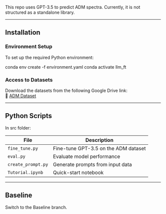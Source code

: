 
This repo uses GPT-3.5 to predict ADM spectra. Currently, it is not structured as a standalone library.

---

## Installation

### Environment Setup
To set up the required Python environment:

conda env create -f environment.yaml
conda activate llm_ft


### Access to Datasets

Download the datasets from the following Google Drive link:  
🔗 [ADM Dataset](https://drive.google.com/drive/folders/1L53bAP2vT3V_DyiwCOjSDX-SaRhrjLlk?usp=drive_link)

---

## Python Scripts
In src folder:

| File              | Description                              |
|-------------------|------------------------------------------|
| `fine_tune.py`     | Fine-tune GPT-3.5 on the ADM dataset      |
| `eval.py`          | Evaluate model performance                |
| `create_prompt.py` | Generate prompts from input data          |
| `Tutorial.ipynb`   | Quick-start notebook                      |


---

## Baseline

Switch to the Baseline branch.
